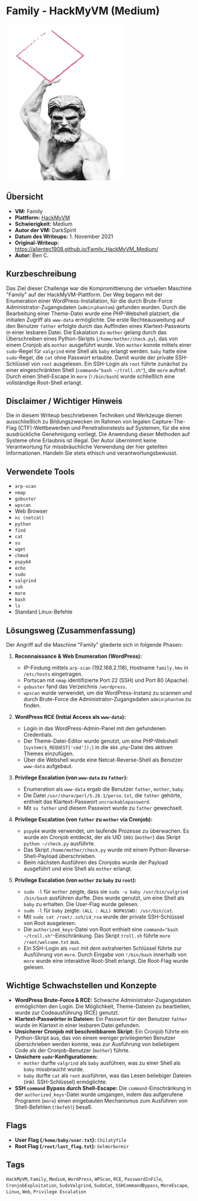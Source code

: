 # Family - HackMyVM (Medium)

![Family.png](Family.png)

## Übersicht

*   **VM:** Family
*   **Plattform:** [HackMyVM](https://hackmyvm.eu/machines/machine.php?vm=Family)
*   **Schwierigkeit:** Medium
*   **Autor der VM:** DarkSpirit
*   **Datum des Writeups:** 1. November 2021
*   **Original-Writeup:** https://alientec1908.github.io/Family_HackMyVM_Medium/
*   **Autor:** Ben C.

## Kurzbeschreibung

Das Ziel dieser Challenge war die Kompromittierung der virtuellen Maschine "Family" auf der HackMyVM-Plattform. Der Weg begann mit der Enumeration einer WordPress-Installation, für die durch Brute-Force Administrator-Zugangsdaten (`admin`:`phantom`) gefunden wurden. Durch die Bearbeitung einer Theme-Datei wurde eine PHP-Webshell platziert, die initialen Zugriff als `www-data` ermöglichte. Die erste Rechteausweitung auf den Benutzer `father` erfolgte durch das Auffinden eines Klartext-Passworts in einer lesbaren Datei. Die Eskalation zu `mother` gelang durch das Überschreiben eines Python-Skripts (`/home/mother/check.py`), das von einem Cronjob als `mother` ausgeführt wurde. Von `mother` konnte mittels einer `sudo`-Regel für `valgrind` eine Shell als `baby` erlangt werden. `baby` hatte eine `sudo`-Regel, die `cat` ohne Passwort erlaubte. Damit wurde der private SSH-Schlüssel von `root` ausgelesen. Ein SSH-Login als `root` führte zunächst zu einer eingeschränkten Shell (`command="bash ~/troll.sh"`), die `more` aufrief. Durch einen Shell-Escape in `more` (`!/bin/bash`) wurde schließlich eine vollständige Root-Shell erlangt.

## Disclaimer / Wichtiger Hinweis

Die in diesem Writeup beschriebenen Techniken und Werkzeuge dienen ausschließlich zu Bildungszwecken im Rahmen von legalen Capture-The-Flag (CTF)-Wettbewerben und Penetrationstests auf Systemen, für die eine ausdrückliche Genehmigung vorliegt. Die Anwendung dieser Methoden auf Systeme ohne Erlaubnis ist illegal. Der Autor übernimmt keine Verantwortung für missbräuchliche Verwendung der hier geteilten Informationen. Handeln Sie stets ethisch und verantwortungsbewusst.

## Verwendete Tools

*   `arp-scan`
*   `nmap`
*   `gobuster`
*   `wpscan`
*   Web Browser
*   `nc (netcat)`
*   `python`
*   `find`
*   `cat`
*   `su`
*   `wget`
*   `chmod`
*   `pspy64`
*   `echo`
*   `sudo`
*   `valgrind`
*   `ssh`
*   `more`
*   `bash`
*   `ls`
*   Standard Linux-Befehle

## Lösungsweg (Zusammenfassung)

Der Angriff auf die Maschine "Family" gliederte sich in folgende Phasen:

1.  **Reconnaissance & Web Enumeration (WordPress):**
    *   IP-Findung mittels `arp-scan` (192.168.2.118), Hostname `family.hmv` in `/etc/hosts` eingetragen.
    *   Portscan mit `nmap` identifizierte Port 22 (SSH) und Port 80 (Apache).
    *   `gobuster` fand das Verzeichnis `/wordpress`.
    *   `wpscan` wurde verwendet, um die WordPress-Instanz zu scannen und durch Brute-Force die Administrator-Zugangsdaten `admin`:`phantom` zu finden.

2.  **WordPress RCE (Initial Access als `www-data`):**
    *   Login in das WordPress-Admin-Panel mit den gefundenen Credentials.
    *   Der Theme-Datei-Editor wurde genutzt, um eine PHP-Webshell (`system($_REQUEST['cmd']);`) in die `404.php`-Datei des aktiven Themes einzufügen.
    *   Über die Webshell wurde eine Netcat-Reverse-Shell als Benutzer `www-data` aufgebaut.

3.  **Privilege Escalation (von `www-data` zu `father`):**
    *   Enumeration als `www-data` ergab die Benutzer `father`, `mother`, `baby`.
    *   Die Datei `/usr/share/perl/5.28.1/perso.txt`, die `father` gehörte, enthielt das Klartext-Passwort `uncrackablepassword`.
    *   Mit `su father` und diesem Passwort wurde zu `father` gewechselt.

4.  **Privilege Escalation (von `father` zu `mother` via Cronjob):**
    *   `pspy64` wurde verwendet, um laufende Prozesse zu überwachen. Es wurde ein Cronjob entdeckt, der als UID `1001` (`mother`) das Skript `python ~/check.py` ausführte.
    *   Das Skript `/home/mother/check.py` wurde mit einem Python-Reverse-Shell-Payload überschrieben.
    *   Beim nächsten Ausführen des Cronjobs wurde der Payload ausgeführt und eine Shell als `mother` erlangt.

5.  **Privilege Escalation (von `mother` zu `baby` zu `root`):**
    *   `sudo -l` für `mother` zeigte, dass sie `sudo -u baby /usr/bin/valgrind /bin/bash` ausführen durfte. Dies wurde genutzt, um eine Shell als `baby` zu erhalten. Die User-Flag wurde gelesen.
    *   `sudo -l` für `baby` zeigte: `(ALL : ALL) NOPASSWD: /usr/bin/cat`.
    *   Mit `sudo cat /root/.ssh/id_rsa` wurde der private SSH-Schlüssel von Root ausgelesen.
    *   Die `authorized_keys`-Datei von Root enthielt eine `command="bash ~/troll.sh"`-Einschränkung. Das Skript `troll.sh` führte `more /root/welcome.txt` aus.
    *   Ein SSH-Login als `root` mit dem extrahierten Schlüssel führte zur Ausführung von `more`. Durch Eingabe von `!/bin/bash` innerhalb von `more` wurde eine interaktive Root-Shell erlangt. Die Root-Flag wurde gelesen.

## Wichtige Schwachstellen und Konzepte

*   **WordPress Brute-Force & RCE:** Schwache Administrator-Zugangsdaten ermöglichten den Login. Die Möglichkeit, Theme-Dateien zu bearbeiten, wurde zur Codeausführung (RCE) genutzt.
*   **Klartext-Passwörter in Dateien:** Ein Passwort für den Benutzer `father` wurde im Klartext in einer lesbaren Datei gefunden.
*   **Unsicherer Cronjob mit beschreibbarem Skript:** Ein Cronjob führte ein Python-Skript aus, das von einem weniger privilegierten Benutzer überschrieben werden konnte, was zur Ausführung von beliebigem Code als der Cronjob-Benutzer (`mother`) führte.
*   **Unsichere `sudo`-Konfigurationen:**
    *   `mother` durfte `valgrind` als `baby` ausführen, was zu einer Shell als `baby` missbraucht wurde.
    *   `baby` durfte `cat` als `root` ausführen, was das Lesen beliebiger Dateien (inkl. SSH-Schlüssel) ermöglichte.
*   **SSH `command` Bypass durch Shell-Escape:** Die `command`-Einschränkung in der `authorized_keys`-Datei wurde umgangen, indem das aufgerufene Programm (`more`) einen eingebauten Mechanismus zum Ausführen von Shell-Befehlen (`!befehl`) besaß.

## Flags

*   **User Flag (`/home/baby/user.txt`):** `Chilatyfile`
*   **Root Flag (`/root/last_flag.txt`):** `Selmorbormir`

## Tags

`HackMyVM`, `Family`, `Medium`, `WordPress`, `WPScan`, `RCE`, `PasswordInFile`, `CronjobExploitation`, `SudoValgrind`, `SudoCat`, `SSHCommandBypass`, `MoreEscape`, `Linux`, `Web`, `Privilege Escalation`
